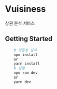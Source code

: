 # Vuisiness

상권 분석 서비스

## Getting Started

```bash
    # 의존성 설치
    npm install
    or
    yarn install
    # 실행
    npm run dev
    or
    yarn dev
```
